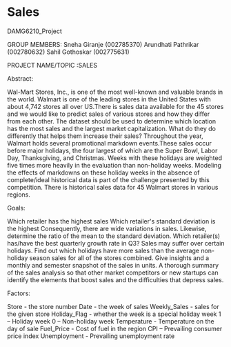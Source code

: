 # Sales
DAMG6210_Project

GROUP MEMBERS:
Sneha Giranje (002785370) 
Arundhati Pathrikar (002780632) 
Sahil Gothoskar (002775631)

PROJECT NAME/TOPIC :SALES

Abstract:

Wal-Mart Stores, Inc., is one of the most well-known and valuable brands in the world. Walmart is one of the leading stores in the United States with about 4,742 stores all over US.There is sales data available for the 45 stores and we would like to predict sales of various stores and how they differ from each other. The dataset should be used to determine which location has the most sales and the largest market capitalization. What do they do differently that helps them increase their sales? Throughout the year, Walmart holds several promotional markdown events.These sales occur before major holidays, the four largest of which are the Super Bowl, Labor Day, Thanksgiving, and Christmas. Weeks with these holidays are weighted five times more heavily in the evaluation than non-holiday weeks. Modeling the effects of markdowns on these holiday weeks in the absence of complete/ideal historical data is part of the challenge presented by this competition.
There is historical sales data for 45 Walmart stores in various regions.

Goals:

Which retailer has the highest sales
Which retailer's standard deviation is the highest
Consequently, there are wide variations in sales.
Likewise, determine the ratio of the mean to the standard deviation.
Which retailer(s) has/have the best quarterly growth rate in Q3?
Sales may suffer over certain holidays.
Find out which holidays have more sales than the average non-holiday season sales for all of the stores combined.
Give insights and a monthly and semester snapshot of the sales in units.
A thorough summary of the sales analysis so that other market competitors or new startups can identify the elements that boost sales and the difficulties that depress sales.

Factors:


Store - the store number
Date - the week of sales
Weekly_Sales - sales for the given store
Holiday_Flag - whether the week is a special holiday week 1 – Holiday week 0 – Non-holiday week
Temperature - Temperature on the day of sale
Fuel_Price - Cost of fuel in the region
CPI – Prevailing consumer price index
Unemployment - Prevailing unemployment rate



